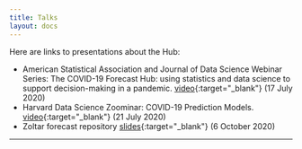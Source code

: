 ```yaml
---
title: Talks
layout: docs
---
```


Here are links to presentations about the Hub:

- American Statistical Association and Journal of Data Science Webinar Series: The COVID-19 Forecast Hub: using statistics and data science to support decision-making in a pandemic. [video](https://uconn-cmr.webex.com/recordingservice/sites/uconn-cmr/recording/play/f9824b479ead48b28c24c440038ee02e){:target="_blank"} (17 July 2020)
- Harvard Data Science Zoominar: COVID-19 Prediction Models. [video](https://www.youtube.com/watch?v=rnpgtWywRcU){:target="_blank"} (21 July 2020)
- Zoltar forecast repository [slides](/talks/zoltar.html){:target="_blank"} (6 October 2020)

***